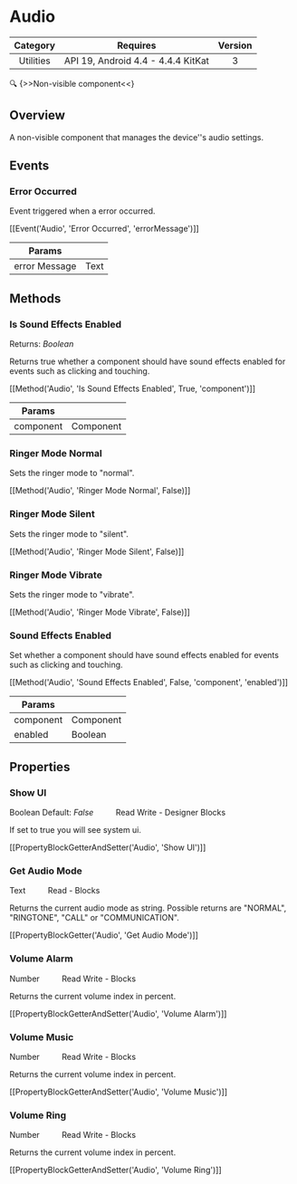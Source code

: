 # Audio

| Category | Requires | Version |
|:--------:|:-------:|:--------:|
|Utilities|API 19, Android 4.4 - 4.4.4 KitKat|3|

:mag: {>>Non-visible component<<}

## Overview

A non-visible component that manages the device''s audio settings.

## Events

### Error Occurred

Event triggered when a error occurred.

[[Event('Audio', 'Error Occurred', 'errorMessage')]]

| Params | []() |
|--------|------|
|error Message|<span class="chip chip-text">Text</span>|


## Methods

### Is Sound Effects Enabled

<span class="chip chip-boolean">Returns: <i>Boolean</i></span> 

Returns true whether a component should have sound effects enabled for events such as clicking and touching.

[[Method('Audio', 'Is Sound Effects Enabled', True, 'component')]]

| Params | []() |
|--------|------|
|component|<span class="chip chip-component">Component</span>|


### Ringer Mode Normal

Sets the ringer mode to "normal".

[[Method('Audio', 'Ringer Mode Normal', False)]]

### Ringer Mode Silent

Sets the ringer mode to "silent".

[[Method('Audio', 'Ringer Mode Silent', False)]]

### Ringer Mode Vibrate

Sets the ringer mode to "vibrate".

[[Method('Audio', 'Ringer Mode Vibrate', False)]]

### Sound Effects Enabled

Set whether a component should have sound effects enabled for events such as clicking and touching.

[[Method('Audio', 'Sound Effects Enabled', False, 'component', 'enabled')]]

| Params | []() |
|--------|------|
|component|<span class="chip chip-component">Component</span>|
|enabled|<span class="chip chip-boolean">Boolean</span>|


## Properties

### Show UI

<span class="chip chip-boolean">Boolean</span> <span class="chip chip-boolean">Default: <i>False</i></span>&nbsp;&nbsp;&nbsp;&nbsp;&nbsp;&nbsp;&nbsp;&nbsp;&nbsp;&nbsp;<span class="chip chip-rw">Read</span> <span class="chip chip-rw">Write</span> - <span class="chip chip-bd">Designer</span> <span class="chip chip-bd">Blocks</span> 

If set to true you will see system ui.

[[PropertyBlockGetterAndSetter('Audio', 'Show UI')]]

### Get Audio Mode

<span class="chip chip-text">Text</span>&nbsp;&nbsp;&nbsp;&nbsp;&nbsp;&nbsp;&nbsp;&nbsp;&nbsp;&nbsp;<span class="chip chip-rw">Read</span> - <span class="chip chip-bd">Blocks</span> 

Returns the current audio mode as string. Possible returns are "NORMAL", "RINGTONE", "CALL" or "COMMUNICATION".

[[PropertyBlockGetter('Audio', 'Get Audio Mode')]]

### Volume Alarm

<span class="chip chip-number">Number</span>&nbsp;&nbsp;&nbsp;&nbsp;&nbsp;&nbsp;&nbsp;&nbsp;&nbsp;&nbsp;<span class="chip chip-rw">Read</span> <span class="chip chip-rw">Write</span> - <span class="chip chip-bd">Blocks</span> 

Returns the current volume index in percent.

[[PropertyBlockGetterAndSetter('Audio', 'Volume Alarm')]]

### Volume Music

<span class="chip chip-number">Number</span>&nbsp;&nbsp;&nbsp;&nbsp;&nbsp;&nbsp;&nbsp;&nbsp;&nbsp;&nbsp;<span class="chip chip-rw">Read</span> <span class="chip chip-rw">Write</span> - <span class="chip chip-bd">Blocks</span> 

Returns the current volume index in percent.

[[PropertyBlockGetterAndSetter('Audio', 'Volume Music')]]

### Volume Ring

<span class="chip chip-number">Number</span>&nbsp;&nbsp;&nbsp;&nbsp;&nbsp;&nbsp;&nbsp;&nbsp;&nbsp;&nbsp;<span class="chip chip-rw">Read</span> <span class="chip chip-rw">Write</span> - <span class="chip chip-bd">Blocks</span> 

Returns the current volume index in percent.

[[PropertyBlockGetterAndSetter('Audio', 'Volume Ring')]]